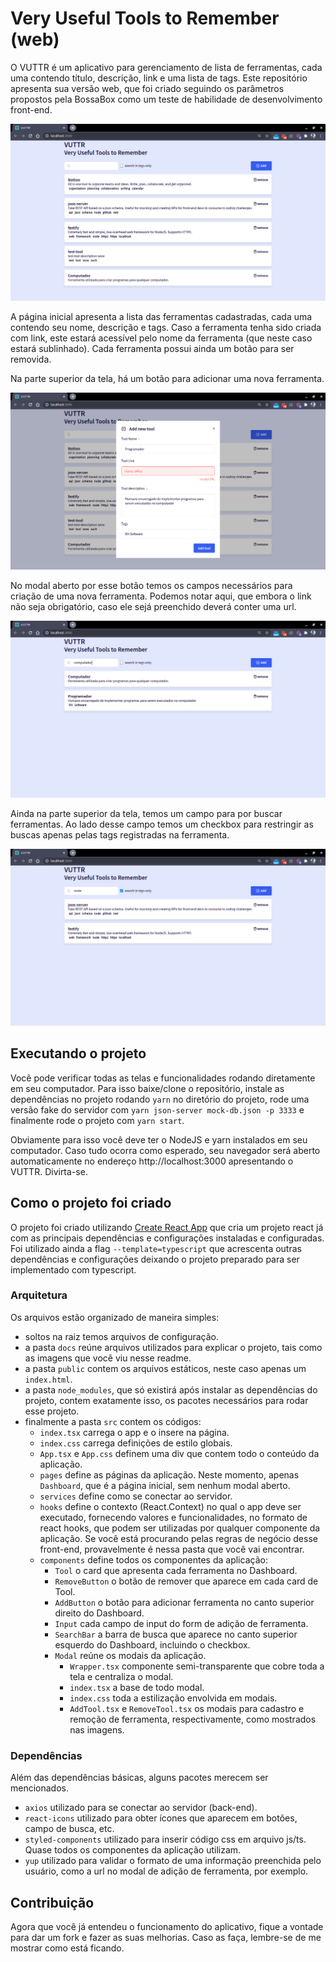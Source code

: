 # Very Useful Tools to Remember (web)

O VUTTR é um aplicativo para gerenciamento de lista de ferramentas, cada uma contendo título, descrição, link e uma lista de tags. Este repositório apresenta sua versão web, que foi criado seguindo os parâmetros propostos pela BossaBox como um teste de habilidade de desenvolvimento front-end.

![Home](docs/home.png)

A página inicial apresenta a lista das ferramentas cadastradas, cada uma contendo seu nome, descrição e tags. Caso a ferramenta tenha sido criada com link, este estará acessível pelo nome da ferramenta (que neste caso estará sublinhado). Cada ferramenta possui ainda um botão para ser removida.

Na parte superior da tela, há um botão para adicionar uma nova ferramenta.

![Add Tool](docs/add.png)

No modal aberto por esse botão temos os campos necessários para criação de uma nova ferramenta. Podemos notar aqui, que embora o link não seja obrigatório, caso ele sejá preenchido deverá conter uma url.

![Search](docs/search.png)

Ainda na parte superior da tela, temos um campo para por buscar ferramentas. Ao lado desse campo temos um checkbox para restringir as buscas apenas pelas tags registradas na ferramenta.

![Tag](docs/tag.png)

## Executando o projeto

Você pode verificar todas as telas e funcionalidades rodando diretamente em seu computador. Para isso baixe/clone o repositório, instale as dependências no projeto rodando `yarn` no diretório do projeto, rode uma versão fake do servidor com `yarn json-server mock-db.json -p 3333` e finalmente rode o projeto com `yarn start`.

Obviamente para isso você deve ter o NodeJS e yarn instalados em seu computador. Caso tudo ocorra como esperado, seu navegador será aberto automaticamente no endereço http://localhost:3000 apresentando o VUTTR. Divirta-se.

## Como o projeto foi criado

O projeto foi criado utilizando [Create React App](https://github.com/facebook/create-react-app) que cria um projeto react já com as principais dependências e configurações instaladas e configuradas. Foi utilizado ainda a flag `--template=typescript` que acrescenta outras dependências e configurações deixando o projeto preparado para ser implementado com typescript.

### Arquitetura

Os arquivos estão organizado de maneira simples:
  - soltos na raiz temos arquivos de configuração.
  - a pasta `docs` reúne arquivos utilizados para explicar o projeto, tais como as imagens que você viu nesse readme.
  - a pasta `public` contem os arquivos estáticos, neste caso apenas um `index.html`.
  - a pasta `node_modules`, que só existirá após instalar as dependências do projeto, contem exatamente isso, os pacotes necessários para rodar esse projeto.
  - finalmente a pasta `src` contem os códigos:
    - `index.tsx` carrega o app e o insere na página.
    - `index.css` carrega definições de estilo globais.
    - `App.tsx` e `App.css` definem uma div que contem todo o conteúdo da aplicação.
    - `pages` define as páginas da aplicação. Neste momento, apenas `Dashboard`, que é a página inicial, sem nenhum modal aberto.
    - `services` define como se conectar ao servidor.
    - `hooks` define o contexto (React.Context) no qual o app deve ser executado, fornecendo valores e funcionalidades, no formato de react hooks, que podem ser utilizadas por qualquer componente da aplicação. Se você está procurando pelas regras de negócio desse front-end, provavelmente é nessa pasta que você vai encontrar.
    - `components` define todos os componentes da aplicação:
      - `Tool` o card que apresenta cada ferramenta no Dashboard.
      - `RemoveButton` o botão de remover que aparece em cada card de Tool.
      - `AddButton` o botão para adicionar ferramenta no canto superior direito do Dashboard.
      - `Input` cada campo de input do form de adição de ferramenta.
      - `SearchBar` a barra de busca que aparece no canto superior esquerdo do Dashboard, incluindo o checkbox.
      - `Modal` reúne os modais da aplicação.
        - `Wrapper.tsx` componente semi-transparente que cobre toda a tela e centraliza o modal.
        - `index.tsx` a base de todo modal.
        - `index.css` toda a estilização envolvida em modais.
        - `AddTool.tsx` e `RemoveTool.tsx` os modais para cadastro e remoção de ferramenta, respectivamente, como mostrados nas imagens.

### Dependências

Além das dependências básicas, alguns pacotes merecem ser mencionados.
  - `axios` utilizado para se conectar ao servidor (back-end).
  - `react-icons` utilizado para obter ícones que aparecem em botões, campo de busca, etc.
  - `styled-components` utilizado para inserir código css em arquivo js/ts. Quase todos os componentes da aplicação utilizam.
  - `yup` utilizado para validar o formato de uma informação preenchida pelo usuário, como a url no modal de adição de ferramenta, por exemplo.

## Contribuição

Agora que você já entendeu o funcionamento do aplicativo, fique a vontade para dar um fork e fazer as suas melhorias. Caso as faça, lembre-se de me mostrar como está ficando.
